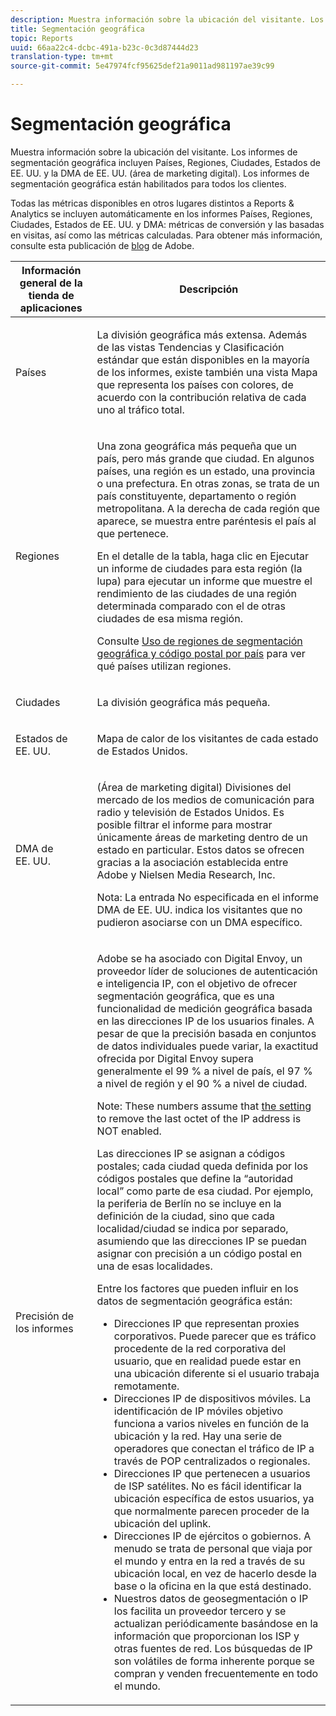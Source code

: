 ```yaml
---
description: Muestra información sobre la ubicación del visitante. Los informes de segmentación geográfica incluyen Países, Regiones, Ciudades, Estados de EE. UU. y la DMA de EE. UU. (área de marketing digital). Los informes de segmentación geográfica están habilitados para todos los clientes.
title: Segmentación geográfica
topic: Reports
uuid: 66aa22c4-dcbc-491a-b23c-0c3d87444d23
translation-type: tm+mt
source-git-commit: 5e47974fcf95625def21a9011ad981197ae39c99

---
```



# Segmentación geográfica

Muestra información sobre la ubicación del visitante. Los informes de segmentación geográfica incluyen Países, Regiones, Ciudades, Estados de EE. UU. y la DMA de EE. UU. (área de marketing digital). Los informes de segmentación geográfica están habilitados para todos los clientes.

Todas las métricas disponibles en otros lugares distintos a Reports &amp; Analytics se incluyen automáticamente en los informes Países, Regiones, Ciudades, Estados de EE. UU. y DMA: métricas de conversión y las basadas en visitas, así como las métricas calculadas. Para obtener más información, consulte esta publicación de [blog](https://blogs.adobe.com/digitalmarketing/analytics/introducing-new-metrics-in-geosegmentation-and-more/) de Adobe.

<table id="table_566CFFC82E1149D8BAFE6641627FCF1F"> 
 <thead> 
  <tr> 
   <th colname="col1" class="entry"> Información general de la tienda de aplicaciones </th> 
   <th colname="col2" class="entry"> Descripción </th> 
  </tr> 
 </thead>
 <tbody> 
  <tr> 
   <td colname="col1"> Países </td> 
   <td colname="col2"> <p> La división geográfica más extensa. Además de las vistas Tendencias y Clasificación estándar que están disponibles en la mayoría de los informes, existe también una vista Mapa que representa los países con colores, de acuerdo con la contribución relativa de cada uno al tráfico total. </p> </td> 
  </tr> 
  <tr> 
   <td colname="col1"> Regiones </td> 
   <td colname="col2"> <p> Una zona geográfica más pequeña que un país, pero más grande que ciudad. En algunos países, una región es un estado, una provincia o una prefectura. En otras zonas, se trata de un país constituyente, departamento o región metropolitana. A la derecha de cada región que aparece, se muestra entre paréntesis el país al que pertenece. </p> <p>En el detalle de la tabla, haga clic en Ejecutar un informe de ciudades para esta región (la lupa) para ejecutar un informe que muestre el rendimiento de las ciudades de una región determinada comparado con el de otras ciudades de esa misma región. </p> <p>Consulte <a href="/help/components/c-variables/dimensionslist/reports-geosegmentation-reference.md"  > Uso de regiones de segmentación geográfica y código postal por país</a> para ver qué países utilizan regiones. </p> </td> 
  </tr> 
  <tr> 
   <td colname="col1"> Ciudades </td> 
   <td colname="col2"> <p> La división geográfica más pequeña. </p> </td> 
  </tr> 
  <tr> 
   <td colname="col1"> Estados de EE. UU. </td> 
   <td colname="col2"> <p> Mapa de calor de los visitantes de cada estado de Estados Unidos. </p> </td> 
  </tr> 
  <tr> 
   <td colname="col1"> DMA de EE. UU. </td> 
   <td colname="col2"> <p> (Área de marketing digital) Divisiones del mercado de los medios de comunicación para radio y televisión de Estados Unidos. Es posible filtrar el informe para mostrar únicamente áreas de marketing dentro de un estado en particular. Estos datos se ofrecen gracias a la asociación establecida entre Adobe y Nielsen Media Research, Inc. </p> <p>Nota: La entrada No especificada en el informe DMA de EE. UU. indica los visitantes que no pudieron asociarse con un DMA específico. </p> </td> 
  </tr> 
  <tr> 
   <td colname="col1"> Precisión de los informes </td> 
   <td colname="col2"> <p>Adobe se ha asociado con Digital Envoy, un proveedor líder de soluciones de autenticación e inteligencia IP, con el objetivo de ofrecer segmentación geográfica, que es una funcionalidad de medición geográfica basada en las direcciones IP de los usuarios finales. A pesar de que la precisión basada en conjuntos de datos individuales puede variar, la exactitud ofrecida por Digital Envoy supera generalmente el 99 % a nivel de país, el 97 % a nivel de región y el 90 % a nivel de ciudad. </p> <p>Note: These numbers assume that <a href="/help/admin/admin/general-acct-settings-admin.md">the setting</a> to remove the last octet of the IP address is NOT enabled. </p> <p>Las direcciones IP se asignan a códigos postales; cada ciudad queda definida por los códigos postales que define la “autoridad local” como parte de esa ciudad. Por ejemplo, la periferia de Berlín no se incluye en la definición de la ciudad, sino que cada localidad/ciudad se indica por separado, asumiendo que las direcciones IP se puedan asignar con precisión a un código postal en una de esas localidades. </p> <p>Entre los factores que pueden influir en los datos de segmentación geográfica están: </p> 
    <ul id="ul_1B05024AD5174232A8DB8145753FB09B"> 
     <li id="li_C3A21E7C1186490EB9A236634DB45E7F">Direcciones IP que representan proxies corporativos. Puede parecer que es tráfico procedente de la red corporativa del usuario, que en realidad puede estar en una ubicación diferente si el usuario trabaja remotamente. </li> 
     <li id="li_56FC36B3598C420F9246D4E8772822A7">Direcciones IP de dispositivos móviles. La identificación de IP móviles objetivo funciona a varios niveles en función de la ubicación y la red. Hay una serie de operadores que conectan el tráfico de IP a través de POP centralizados o regionales. </li> 
     <li id="li_C1EED854AE584489BCBC2A7AA20B8EF1">Direcciones IP que pertenecen a usuarios de ISP satélites. No es fácil identificar la ubicación específica de estos usuarios, ya que normalmente parecen proceder de la ubicación del uplink. </li> 
     <li id="li_A735756F39554DF19E05D251CA614F02">Direcciones IP de ejércitos o gobiernos. A menudo se trata de personal que viaja por el mundo y entra en la red a través de su ubicación local, en vez de hacerlo desde la base o la oficina en la que está destinado. </li> 
     <li id="li_ACFF1B8094684173B8325A44304CA32B">Nuestros datos de geosegmentación o IP los facilita un proveedor tercero y se actualizan periódicamente basándose en la información que proporcionan los ISP y otras fuentes de red. Los búsquedas de IP son volátiles de forma inherente porque se compran y venden frecuentemente en todo el mundo. </li> 
    </ul> </td> 
  </tr> 
 </tbody> 
</table>

